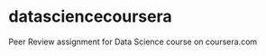 datasciencecoursera
===================

Peer Review assignment for Data Science course on coursera.com
